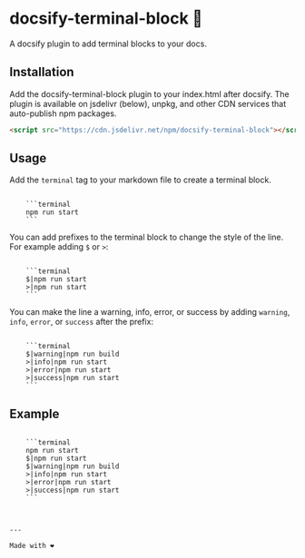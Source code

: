 # docsify-terminal-block 📝

A docsify plugin to add terminal blocks to your docs.




## Installation

Add the docsify-terminal-block plugin to your index.html after docsify. The plugin is available on jsdelivr (below), unpkg, and other CDN services that auto-publish npm packages.

```html
<script src="https://cdn.jsdelivr.net/npm/docsify-terminal-block"></script>
```

## Usage

Add the `terminal` tag to your markdown file to create a terminal block.

```

    ```terminal
    npm run start
    ```
```

You can add prefixes to the terminal block to change the style of the line. For example adding `$` or `>`:

```

    ```terminal
    $|npm run start
    >|npm run start
    ```
```

You can make the line a warning, info, error, or success by adding `warning`, `info`, `error`, or `success` after the prefix:

```

    ```terminal
    $|warning|npm run build
    >|info|npm run start
    >|error|npm run start
    >|success|npm run start
    ```
```

## Example

```

    ```terminal
    npm run start
    $|npm run start
    $|warning|npm run build
    >|info|npm run start
    >|error|npm run start
    >|success|npm run start
    ```
```

```


---

Made with ❤️
